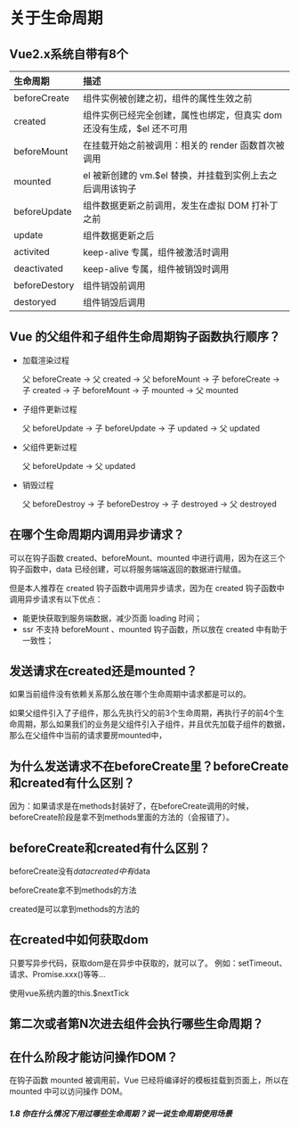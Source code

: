 # 关于生命周期

## Vue2.x系统自带有8个

| 生命周期      | 描述                                                         |
| :------------ | :----------------------------------------------------------- |
| beforeCreate  | 组件实例被创建之初，组件的属性生效之前                       |
| created       | 组件实例已经完全创建，属性也绑定，但真实 dom 还没有生成，$el 还不可用 |
| beforeMount   | 在挂载开始之前被调用：相关的 render 函数首次被调用           |
| mounted       | el 被新创建的 vm.$el 替换，并挂载到实例上去之后调用该钩子    |
| beforeUpdate  | 组件数据更新之前调用，发生在虚拟 DOM 打补丁之前              |
| update        | 组件数据更新之后                                             |
| activited     | keep-alive 专属，组件被激活时调用                            |
| deactivated   | keep-alive 专属，组件被销毁时调用                            |
| beforeDestory | 组件销毁前调用                                               |
| destoryed     | 组件销毁后调用                                               |



## Vue 的父组件和子组件生命周期钩子函数执行顺序？

- 加载渲染过程

  父 beforeCreate -> 父 created -> 父 beforeMount -> 子 beforeCreate -> 子 created -> 子 beforeMount -> 子 mounted -> 父 mounted

- 子组件更新过程

  父 beforeUpdate -> 子 beforeUpdate -> 子 updated -> 父 updated

- 父组件更新过程

  父 beforeUpdate -> 父 updated

- 销毁过程

  父 beforeDestroy -> 子 beforeDestroy -> 子 destroyed -> 父 destroyed



## 在哪个生命周期内调用异步请求？

可以在钩子函数 created、beforeMount、mounted 中进行调用，因为在这三个钩子函数中，data 已经创建，可以将服务端端返回的数据进行赋值。

但是本人推荐在 created 钩子函数中调用异步请求，因为在 created 钩子函数中调用异步请求有以下优点：

- 能更快获取到服务端数据，减少页面 loading 时间；
- ssr 不支持 beforeMount 、mounted 钩子函数，所以放在 created 中有助于一致性；



## 发送请求在created还是mounted？

如果当前组件没有依赖关系那么放在哪个生命周期中请求都是可以的。

如果父组件引入了子组件，那么先执行父的前3个生命周期，再执行子的前4个生命周期，那么如果我们的业务是父组件引入子组件，并且优先加载子组件的数据，那么在父组件中当前的请求要房mounted中，



## 为什么发送请求不在beforeCreate里？beforeCreate和created有什么区别？

因为：如果请求是在methods封装好了，在beforeCreate调用的时候，beforeCreate阶段是拿不到methods里面的方法的（会报错了）。



## beforeCreate和created有什么区别？

beforeCreate没有$data
created中有$data

beforeCreate拿不到methods的方法

created是可以拿到methods的方法的


## 	在created中如何获取dom

只要写异步代码，获取dom是在异步中获取的，就可以了。
例如：setTimeout、请求、Promise.xxx()等等...

使用vue系统内置的this.$nextTick



## 	第二次或者第N次进去组件会执行哪些生命周期？



## 在什么阶段才能访问操作DOM？

在钩子函数 mounted 被调用前，Vue 已经将编译好的模板挂载到页面上，所以在 mounted 中可以访问操作 DOM。



##### 1.8 你在什么情况下用过哪些生命周期？说一说生命周期使用场景
